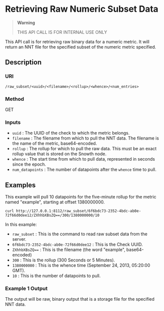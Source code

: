 # Retrieving Raw Numeric Subset Data

> **Warning**
>
> THIS API CALL IS FOR INTERNAL USE ONLY

This API call is for retrieving raw binary data for a numeric metric. It
will return an NNT file for the specified subset of the numeric metric
specified.

## Description

### URI

`/raw_subset/<uuid>/<filename>/<rollup>/<whence>/<num_entries>`

### Method

GET

### Inputs

 * `uuid` : The UUID of the check to which the metric belongs.
 * `filename` : The filename from which to pull the NNT data. The filename is
   the name of the metric, base64-encoded.
 * `rollup` : The rollup for which to pull the raw data. This must be an exact
   rollup value that is stored on the Snowth node.
 * `whence` : The start time from which to pull data, represented in seconds
   since the epoch.
 * `num_datapoints` : The number of datapoints after the `whence` time to pull.

## Examples

This example will pull 10 datapoints for the five-minute rollup for the
metric named "example", starting at offset 1380000000.

```
curl http://127.0.0.1:8112/raw_subset/6f6bdc73-2352-4bdc-ab0e-72f66d0dee12/ZXhhbXBsZQ==/300/1380000000/10
```

In this example:

 * `raw_subset` : This is the command to read raw subset data from the server.
 * `6f6bdc73-2352-4bdc-ab0e-72f66d0dee12` : This is the Check UUID.
 * `ZXhhbXBsZQ==` : This is the filename (the word "example", base64-encoded)
 * `300` : This is the rollup (300 Seconds or 5 Minutes).
 * `1380000000` : This is the whence time (September 24, 2013, 05:20:00 GMT).
 * `10` : This is the number of datapoints to pull.

### Example 1 Output

The output will be raw, binary output that is a storage file for the
specified NNT data.
